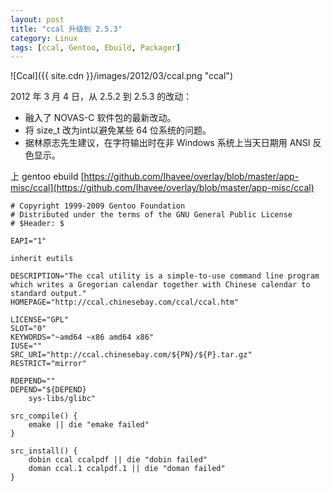 ```yaml
---
layout: post
title: "ccal 升级到 2.5.3"
category: Linux
tags: [ccal, Gentoo, Ebuild, Packager]
---
```


![Ccal]({{ site.cdn }}/images/2012/03/ccal.png "ccal")

2012 年 3 月 4 日，从 2.5.2 到 2.5.3 的改动：

- 融入了 NOVAS-C 软件包的最新改动。
- 将 size_t 改为int以避免某些 64 位系统的问题。
- 据林原志先生建议，在字符输出时在非 Windows 系统上当天日期用 ANSI 反色显示。

<!-- more -->

上 gentoo ebuild [https://github.com/Ihavee/overlay/blob/master/app-misc/ccal](https://github.com/Ihavee/overlay/blob/master/app-misc/ccal)

    # Copyright 1999-2009 Gentoo Foundation
    # Distributed under the terms of the GNU General Public License
    # $Header: $

    EAPI="1"

    inherit eutils

    DESCRIPTION="The ccal utility is a simple-to-use command line program which writes a Gregorian calendar together with Chinese calendar to standard output."
    HOMEPAGE="http://ccal.chinesebay.com/ccal/ccal.htm"

    LICENSE="GPL"
    SLOT="0"
    KEYWORDS="~amd64 ~x86 amd64 x86"
    IUSE=""
    SRC_URI="http://ccal.chinesebay.com/${PN}/${P}.tar.gz"
    RESTRICT="mirror"

    RDEPEND=""
    DEPEND="${DEPEND}
        sys-libs/glibc"

    src_compile() {
        emake || die "emake failed"
    }

    src_install() {
        dobin ccal ccalpdf || die "dobin failed"
        doman ccal.1 ccalpdf.1 || die "doman failed"
    }
